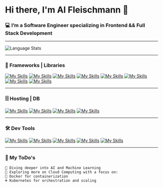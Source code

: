# Hi there, I'm Al Fleischmann 👋

### 💻  I’m a Software Engineer specializing in Frontend && Full Stack Development

-----

![Language Stats](https://github-readme-stats.vercel.app/api/top-langs/?username=alifleisch&layout=compact&theme=ayu-mirage)

-----

### 🔧 Frameworks | Libraries 
[![My Skills](https://skillicons.dev/icons?i=angular)](https://angular.dev/)
[![My Skills](https://skillicons.dev/icons?i=react)](https://react.dev/)
[![My Skills](https://skillicons.dev/icons?i=nodejs)](https://nodejs.org/en)
[![My Skills](https://skillicons.dev/icons?i=nestjs)](https://nestjs.com)
[![My Skills](https://skillicons.dev/icons?i=spring)](https://spring.io/)
[![My Skills](https://skillicons.dev/icons?i=bootstrap)](https://getbootstrap.com/)
[![My Skills](https://skillicons.dev/icons?i=p5js)](https://p5js.org/)
[![My Skills](https://skillicons.dev/icons?i=threejs)](https://threejs.org/)

-----

### 🗄️ Hosting | DB

[![My Skills](https://skillicons.dev/icons?i=aws)](https://aws.amazon.com/)
[![My Skills](https://skillicons.dev/icons?i=mongodb)](https://www.mongodb.com/)
[![My Skills](https://skillicons.dev/icons?i=mysql)](https://www.mysql.com/)
[![My Skills](https://skillicons.dev/icons?i=github)](https://github.com/)

-----

### 🛠 Dev Tools 

[![My Skills](https://skillicons.dev/icons?i=git)](https://git-scm.com/)
[![My Skills](https://skillicons.dev/icons?i=vite)](https://vitejs.dev/)
[![My Skills](https://skillicons.dev/icons?i=vscode)](https://code.visualstudio.com/)
[![My Skills](https://skillicons.dev/icons?i=idea)](https://www.jetbrains.com/)
[![My Skills](https://skillicons.dev/icons?i=blender)](https://www.blender.org/)

-----

### 📆 My ToDo's
 	🤖 Diving deeper into AI and Machine Learning
 	🚀 Exploring more on Cloud Computing with a focus on:
   	🐳 Docker for containerization
   	☸️ Kubernetes for orchestration and scaling
